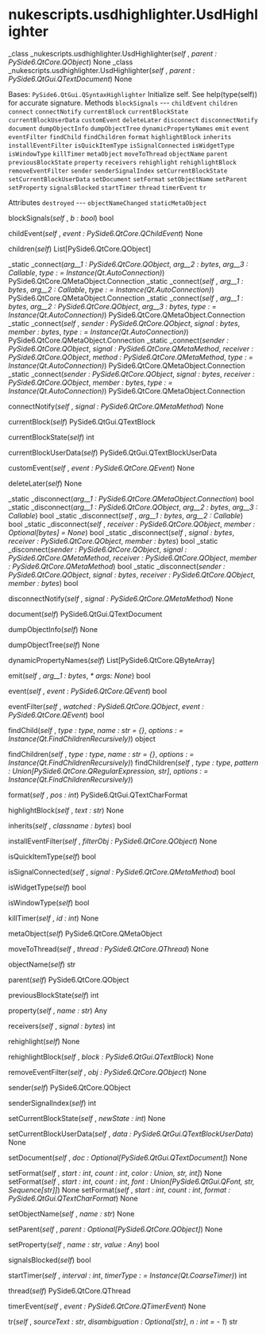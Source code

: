 # nukescripts.usdhighlighter.UsdHighlighter
_class _nukescripts.usdhighlighter.UsdHighlighter(_self_ , _parent : PySide6.QtCore.QObject_)  None
_class _nukescripts.usdhighlighter.UsdHighlighter(_self_ , _parent : PySide6.QtGui.QTextDocument_)  None

Bases: `PySide6.QtGui.QSyntaxHighlighter`
Initialize self. See help(type(self)) for accurate signature.
Methods
`blockSignals` ---
`childEvent`
`children`
`connect`
`connectNotify`
`currentBlock`
`currentBlockState`
`currentBlockUserData`
`customEvent`
`deleteLater`
`disconnect`
`disconnectNotify`
`document`
`dumpObjectInfo`
`dumpObjectTree`
`dynamicPropertyNames`
`emit`
`event`
`eventFilter`
`findChild`
`findChildren`
`format`
`highlightBlock`
`inherits`
`installEventFilter`
`isQuickItemType`
`isSignalConnected`
`isWidgetType`
`isWindowType`
`killTimer`
`metaObject`
`moveToThread`
`objectName`
`parent`
`previousBlockState`
`property`
`receivers`
`rehighlight`
`rehighlightBlock`
`removeEventFilter`
`sender`
`senderSignalIndex`
`setCurrentBlockState`
`setCurrentBlockUserData`
`setDocument`
`setFormat`
`setObjectName`
`setParent`
`setProperty`
`signalsBlocked`
`startTimer`
`thread`
`timerEvent`
`tr`

Attributes
`destroyed` ---
`objectNameChanged`
`staticMetaObject`

blockSignals(_self_ , _b : bool_)  bool

childEvent(_self_ , _event : PySide6.QtCore.QChildEvent_)  None

children(_self_)  List[PySide6.QtCore.QObject]

_static _connect(_arg__1 : PySide6.QtCore.QObject_, _arg__2 : bytes_, _arg__3 : Callable_, _type : = Instance(Qt.AutoConnection)_)  PySide6.QtCore.QMetaObject.Connection
_static _connect(_self_ , _arg__1 : bytes_, _arg__2 : Callable_, _type : = Instance(Qt.AutoConnection)_)  PySide6.QtCore.QMetaObject.Connection
_static _connect(_self_ , _arg__1 : bytes_, _arg__2 : PySide6.QtCore.QObject_, _arg__3 : bytes_, _type : = Instance(Qt.AutoConnection)_)  PySide6.QtCore.QMetaObject.Connection
_static _connect(_self_ , _sender : PySide6.QtCore.QObject_, _signal : bytes_, _member : bytes_, _type : = Instance(Qt.AutoConnection)_)  PySide6.QtCore.QMetaObject.Connection
_static _connect(_sender : PySide6.QtCore.QObject_, _signal : PySide6.QtCore.QMetaMethod_, _receiver : PySide6.QtCore.QObject_, _method : PySide6.QtCore.QMetaMethod_, _type : = Instance(Qt.AutoConnection)_)  PySide6.QtCore.QMetaObject.Connection
_static _connect(_sender : PySide6.QtCore.QObject_, _signal : bytes_, _receiver : PySide6.QtCore.QObject_, _member : bytes_, _type : = Instance(Qt.AutoConnection)_)  PySide6.QtCore.QMetaObject.Connection

connectNotify(_self_ , _signal : PySide6.QtCore.QMetaMethod_)  None

currentBlock(_self_)  PySide6.QtGui.QTextBlock

currentBlockState(_self_)  int

currentBlockUserData(_self_)  PySide6.QtGui.QTextBlockUserData

customEvent(_self_ , _event : PySide6.QtCore.QEvent_)  None

deleteLater(_self_)  None

_static _disconnect(_arg__1 : PySide6.QtCore.QMetaObject.Connection_)  bool
_static _disconnect(_arg__1 : PySide6.QtCore.QObject_, _arg__2 : bytes_, _arg__3 : Callable_)  bool
_static _disconnect(_self_ , _arg__1 : bytes_, _arg__2 : Callable_)  bool
_static _disconnect(_self_ , _receiver : PySide6.QtCore.QObject_, _member : Optional[bytes] = None_)  bool
_static _disconnect(_self_ , _signal : bytes_, _receiver : PySide6.QtCore.QObject_, _member : bytes_)  bool
_static _disconnect(_sender : PySide6.QtCore.QObject_, _signal : PySide6.QtCore.QMetaMethod_, _receiver : PySide6.QtCore.QObject_, _member : PySide6.QtCore.QMetaMethod_)  bool
_static _disconnect(_sender : PySide6.QtCore.QObject_, _signal : bytes_, _receiver : PySide6.QtCore.QObject_, _member : bytes_)  bool

disconnectNotify(_self_ , _signal : PySide6.QtCore.QMetaMethod_)  None

document(_self_)  PySide6.QtGui.QTextDocument

dumpObjectInfo(_self_)  None

dumpObjectTree(_self_)  None

dynamicPropertyNames(_self_)  List[PySide6.QtCore.QByteArray]

emit(_self_ , _arg__1 : bytes_, _* args: None_)  bool

event(_self_ , _event : PySide6.QtCore.QEvent_)  bool

eventFilter(_self_ , _watched : PySide6.QtCore.QObject_, _event : PySide6.QtCore.QEvent_)  bool

findChild(_self_ , _type : type_, _name : str = {}_, _options : = Instance(Qt.FindChildrenRecursively)_)  object

findChildren(_self_ , _type : type_, _name : str = {}_, _options : = Instance(Qt.FindChildrenRecursively)_)
findChildren(_self_ , _type : type_, _pattern : Union[PySide6.QtCore.QRegularExpression, str]_, _options : = Instance(Qt.FindChildrenRecursively)_)

format(_self_ , _pos : int_)  PySide6.QtGui.QTextCharFormat

highlightBlock(_self_ , _text : str_)  None

inherits(_self_ , _classname : bytes_)  bool

installEventFilter(_self_ , _filterObj : PySide6.QtCore.QObject_)  None

isQuickItemType(_self_)  bool

isSignalConnected(_self_ , _signal : PySide6.QtCore.QMetaMethod_)  bool

isWidgetType(_self_)  bool

isWindowType(_self_)  bool

killTimer(_self_ , _id : int_)  None

metaObject(_self_)  PySide6.QtCore.QMetaObject

moveToThread(_self_ , _thread : PySide6.QtCore.QThread_)  None

objectName(_self_)  str

parent(_self_)  PySide6.QtCore.QObject

previousBlockState(_self_)  int

property(_self_ , _name : str_)  Any

receivers(_self_ , _signal : bytes_)  int

rehighlight(_self_)  None

rehighlightBlock(_self_ , _block : PySide6.QtGui.QTextBlock_)  None

removeEventFilter(_self_ , _obj : PySide6.QtCore.QObject_)  None

sender(_self_)  PySide6.QtCore.QObject

senderSignalIndex(_self_)  int

setCurrentBlockState(_self_ , _newState : int_)  None

setCurrentBlockUserData(_self_ , _data : PySide6.QtGui.QTextBlockUserData_)  None

setDocument(_self_ , _doc : Optional[PySide6.QtGui.QTextDocument]_)  None

setFormat(_self_ , _start : int_, _count : int_, _color : Union, str, int]_)  None
setFormat(_self_ , _start : int_, _count : int_, _font : Union[PySide6.QtGui.QFont, str, Sequence[str]]_)  None
setFormat(_self_ , _start : int_, _count : int_, _format : PySide6.QtGui.QTextCharFormat_)  None

setObjectName(_self_ , _name : str_)  None

setParent(_self_ , _parent : Optional[PySide6.QtCore.QObject]_)  None

setProperty(_self_ , _name : str_, _value : Any_)  bool

signalsBlocked(_self_)  bool

startTimer(_self_ , _interval : int_, _timerType : = Instance(Qt.CoarseTimer)_)  int

thread(_self_)  PySide6.QtCore.QThread

timerEvent(_self_ , _event : PySide6.QtCore.QTimerEvent_)  None

tr(_self_ , _sourceText : str_, _disambiguation : Optional[str]_, _n : int = - 1_)  str